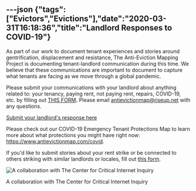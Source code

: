 ---json
{"tags":["Evictors","Evictions"],"date":"2020-03-31T16:18:36","title":"Landlord Responses to COVID-19"}
---

As part of our work to document tenant experiences and stories around gentrification, displacement and resistance, The Anti-Eviction Mapping Project is documenting tenant-landlord communication during this time. We believe that these communications are important to document to capture what tenants are facing as we move through a global pandemic.

Please submit your communications with your landlord about anything related to: your tenancy, paying rent, not paying rent, repairs, COVID-19, etc. by filling out [THIS FORM](https://airtable.com/shrHbY2q4ZmFtkB9d)**.** Please email antievictionmap@riseup.net with any questions.

[Submit your landlord's response here](https://airtable.com/shrHbY2q4ZmFtkB9d)

Please check out our COVID-19 Emergency Tenant Protections Map to learn more about what protections you might have right now: https://www.antievictionmap.com/covid.

If you'd like to submit stories about your rent strike or be connected to others striking with similar landlords or locales, fill out [this form](https://docs.google.com/forms/d/e/1FAIpQLSfzMYs_BZYFb601oiAGtotfTX7tjZXvao3F0PHuTlko4rAxKA/viewform).

![A collaboration with The Center for Critical Internet Inquiry](/assets/uploads/image001.jpg)

A collaboration with The Center for Critical Internet Inquiry